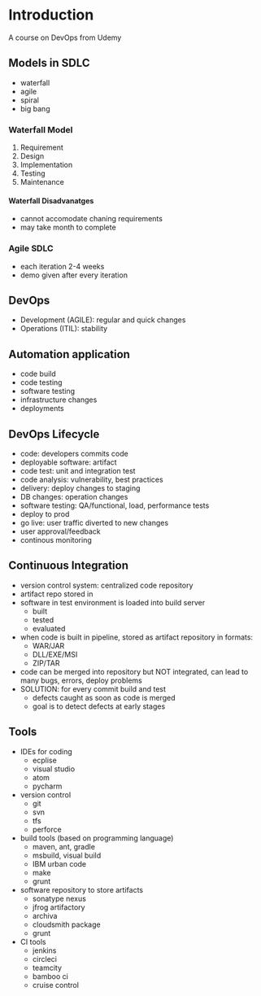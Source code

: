 # Introduction
A course on DevOps from Udemy

## Models in SDLC
- waterfall
- agile
- spiral
- big bang

### Waterfall Model
1. Requirement
2. Design
3. Implementation
4. Testing
5. Maintenance

#### Waterfall Disadvanatges
- cannot accomodate chaning requirements
- may take month to complete

### Agile SDLC
- each iteration 2-4 weeks
- demo given after every iteration

## DevOps 
- Development (AGILE): regular and quick changes
- Operations (ITIL): stability

## Automation application
- code build
- code testing
- software testing
- infrastructure changes
- deployments

## DevOps Lifecycle
- code: developers commits code
- deployable software: artifact
- code test: unit and integration test
- code analysis: vulnerability, best practices
- delivery: deploy changes to staging
- DB changes: operation changes
- software testing: QA/functional, load, performance tests
- deploy to prod
- go live: user traffic diverted to new changes
- user approval/feedback
- continous monitoring

## Continuous Integration
- version control system: centralized code repository
- artifact repo stored in
- software in test environment is loaded into build server
    * built
    * tested
    * evaluated
- when code is built in pipeline, stored as artifact repository in formats:
    * WAR/JAR
    * DLL/EXE/MSI
    * ZIP/TAR
- code can be merged into repository but NOT integrated, can lead to many bugs, errors, deploy problems
- SOLUTION: for every commit build and test
    * defects caught as soon as code is merged
    * goal is to detect defects at early stages

## Tools
- IDEs for coding
    * ecplise
    * visual studio
    * atom
    * pycharm
- version control
    * git
    * svn
    * tfs
    * perforce
- build tools (based on programming language)
    * maven, ant, gradle
    * msbuild, visual build
    * IBM urban code
    * make
    * grunt
- software repository to store artifacts
    * sonatype nexus
    * jfrog artifactory
    * archiva
    * cloudsmith package
    * grunt
- CI tools
    * jenkins
    * circleci
    * teamcity
    * bamboo ci
    * cruise control
    